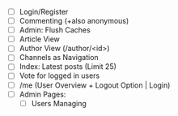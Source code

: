 - [ ] Login/Register
- [ ] Commenting (+also anonymous)
- [ ] Admin: Flush Caches
- [ ] Article View
- [ ] Author View (/author/\<id\>)
- [ ] Channels as Navigation
- [ ] Index: Latest posts (Limit 25)
- [ ] Vote for logged in users
- [ ] /me (User Overview + Logout Option | Login)
- [ ] Admin Pages:
  - [ ] Users Managing